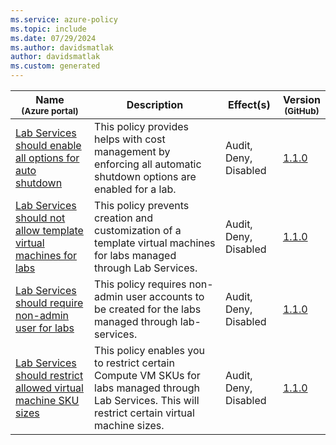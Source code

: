 ```yaml
---
ms.service: azure-policy
ms.topic: include
ms.date: 07/29/2024
ms.author: davidsmatlak
author: davidsmatlak
ms.custom: generated
---
```


|Name<br /><sub>(Azure portal)</sub> |Description |Effect(s) |Version<br /><sub>(GitHub)</sub> |
|---|---|---|---|
|[Lab Services should enable all options for auto shutdown](https://portal.azure.com/#blade/Microsoft_Azure_Policy/PolicyDetailBlade/definitionId/%2Fproviders%2FMicrosoft.Authorization%2FpolicyDefinitions%2Fa6e9cf2d-7d76-440e-b795-8da246bd3aab) |This policy provides helps with cost management by enforcing all automatic shutdown options are enabled for a lab. |Audit, Deny, Disabled |[1.1.0](https://github.com/Azure/azure-policy/blob/master/built-in-policies/policyDefinitions/Lab%20Services/EnforceAutoShutdown.json) |
|[Lab Services should not allow template virtual machines for labs](https://portal.azure.com/#blade/Microsoft_Azure_Policy/PolicyDetailBlade/definitionId/%2Fproviders%2FMicrosoft.Authorization%2FpolicyDefinitions%2Fe8a5a3eb-1ab6-4657-a701-7ae432cf14e1) |This policy prevents creation and customization of a template virtual machines for labs managed through Lab Services. |Audit, Deny, Disabled |[1.1.0](https://github.com/Azure/azure-policy/blob/master/built-in-policies/policyDefinitions/Lab%20Services/TemplateLabsNotAllowed.json) |
|[Lab Services should require non-admin user for labs](https://portal.azure.com/#blade/Microsoft_Azure_Policy/PolicyDetailBlade/definitionId/%2Fproviders%2FMicrosoft.Authorization%2FpolicyDefinitions%2F0fd9915e-cab3-4f24-b200-6e20e1aa276a) |This policy requires non-admin user accounts to be created for the labs managed through lab-services. |Audit, Deny, Disabled |[1.1.0](https://github.com/Azure/azure-policy/blob/master/built-in-policies/policyDefinitions/Lab%20Services/RequireNonAdminUser.json) |
|[Lab Services should restrict allowed virtual machine SKU sizes](https://portal.azure.com/#blade/Microsoft_Azure_Policy/PolicyDetailBlade/definitionId/%2Fproviders%2FMicrosoft.Authorization%2FpolicyDefinitions%2F3e13d504-9083-4912-b935-39a085db2249) |This policy enables you to restrict certain Compute VM SKUs for labs managed through Lab Services. This will restrict certain virtual machine sizes. |Audit, Deny, Disabled |[1.1.0](https://github.com/Azure/azure-policy/blob/master/built-in-policies/policyDefinitions/Lab%20Services/ListAllowedSkuNames.json) |

